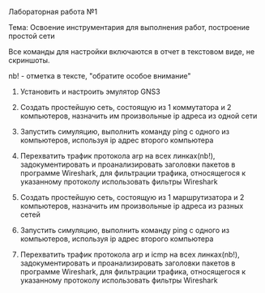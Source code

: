 Лабораторная работа №1

Тема: Освоение инструментария для выполнения работ, построение простой сети

Все команды для настройки включаются в отчет в текстовом виде, не скриншоты.

nb! - отметка в тексте, "обратите особое внимание"

1) Установить и настроить эмулятор GNS3

2) Создать простейшую сеть, состоящую из 1 коммутатора и 2 компьютеров, назначить им произвольные ip адреса из одной сети

3) Запустить симуляцию, выполнить команду ping с одного из компьютеров, используя ip адрес второго компьютера

4) Перехватить трафик протокола arp на всех линках(nb!), задокументировать и проанализировать заголовки пакетов в программе Wireshark, для фильтрации трафика, относящегося к указанному протоколу использовать фильтры Wireshark

5) Создать простейшую сеть, состоящую из 1 маршрутизатора и 2 компьютеров, назначить им произвольные ip адреса из разных сетей

6) Запустить симуляцию, выполнить команду ping с одного из компьютеров, используя ip адрес второго компьютера

7) Перехватить трафик протокола arp и icmp на всех линках(nb!), задокументировать и проанализировать заголовки пакетов в программе Wireshark, для фильтрации трафика, относящегося к указанному протоколу использовать фильтры Wireshark